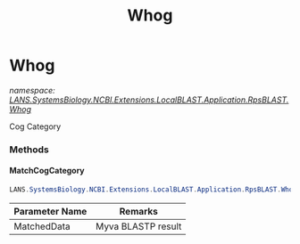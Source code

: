 ﻿---
title: Whog
---

# Whog
_namespace: [LANS.SystemsBiology.NCBI.Extensions.LocalBLAST.Application.RpsBLAST.Whog](N-LANS.SystemsBiology.NCBI.Extensions.LocalBLAST.Application.RpsBLAST.Whog.html)_

Cog Category

### Methods

#### MatchCogCategory
```csharp
LANS.SystemsBiology.NCBI.Extensions.LocalBLAST.Application.RpsBLAST.Whog.Whog.MatchCogCategory(System.Collections.Generic.IEnumerable{LANS.SystemsBiology.NCBI.Extensions.LocalBLAST.Application.RpsBLAST.MyvaCOG})
```


|Parameter Name|Remarks|
|--------------|-------|
|MatchedData|Myva BLASTP result|






